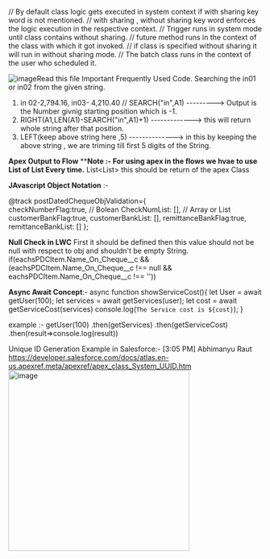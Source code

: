 // By default class logic gets executed in system context if with sharing key word is not mentioned.
// with sharing , without sharing key word enforces the logic execution in the respective context.
// Trigger runs in system mode until class contains without sharing.
// future method runs in the context of the class with which it got invoked.
// if class is specified without sharing it will run in without sharing mode.
// The batch class runs in the context of the user who scheduled it.


![image](https://github.com/mohammedabdulb/Salesforce/assets/71633830/cb3b5ac3-c391-4d5a-bca4-585825bea3ad)Read this file
Important Frequently Used Code.
Searching the in01 or in02 from the given string.
1) in 02-2,794.16, in03- 4,210.40 // SEARCH("in",A1) ---------> Output is the Number givnig starting position which is -1.
2) RIGHT(A1,LEN(A1)-SEARCH("in",A1)+1) -------------> this will return whole string after that position.
3) LEFT(keep above string here ,5)  --------------> in this by keeping the above string , we are triming till first 5 digits of the String.

**Apex Output to Flow**
****Note :- For using apex in the flows we hvae to use List of List Every time.**
List<List<String>> this should be return of the apex Class

**JAvascript Object Notation** :- 

 @track postDatedChequeObjValidation={   
     checkNumberFlag:true, // Bolean
     CheckNumList: [], // Array or List 
     customerBankFlag:true,
     customerBankList: [],
     remittanceBankFlag:true,
     remittanceBankList: []
    };   


**Null Check in LWC** 
First it should be defined then this value should not be null with respect to obj and shouldn't be empty String. 
if(eachsPDCItem.Name_On_Cheque__c && (eachsPDCItem.Name_On_Cheque__c !== null && eachsPDCItem.Name_On_Cheque__c !== ''))


**Async Await Concept**:-
async function showServiceCost(){
   let User = await getUser(100);
   let services = await getServices(user);
   let cost = await getServiceCost(services)
   console.log(`The Service cost is ${cost}`);
}

example :- 
getUser(100)
.then(getServices)
.then(getServiceCost)
.then(result=>console.log(result))




Unique ID Generation Example in Salesforce:-
[3:05 PM] Abhimanyu Raut
https://developer.salesforce.com/docs/atlas.en-us.apexref.meta/apexref/apex_class_System_UUID.htm
<img width="359" alt="image" src="https://github.com/mohammedabdulb/Salesforce/assets/71633830/8f9c6739-09e6-4a69-80cd-edf31349d495">
